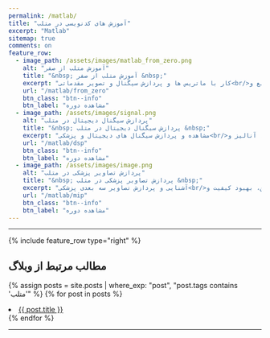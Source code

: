 ```yaml
---
permalink: /matlab/
title: "آموزش های کدنویسی در متلب"
excerpt: "Matlab"
sitemap: true
comments: on
feature_row:
  - image_path: /assets/images/matlab_from_zero.png
    alt: "آموزش متلب از صفر"
    title: "&nbsp; آموزش متلب از صفر &nbsp;"
    excerpt: "کار با ماتریس ها و پردازش سیگنال و تصویر مقدماتی<br/>دستورات پر کاربرد، کار با توابع و ...<br/>به روز رسانی: (1399/12/27)"
    url: "/matlab/from_zero"
    btn_class: "btn--info"
    btn_label: "مشاهده دوره"
  - image_path: /assets/images/signal.png
    alt: "پردازش سیگنال دیجیتال در متلب"
    title: "&nbsp; پردازش سیگنال دیجیتال در متلب &nbsp;"
    excerpt: "مشاهده و پردازش سیگنال های دیجیتال و پزشکی<br/>فیلتر، حذف نویز، آنالیز و ...<br/>به روز رسانی: (1398/3/1)"
    url: "/matlab/dsp"
    btn_class: "btn--info"
    btn_label: "مشاهده دوره"
  - image_path: /assets/images/image.png
    alt: "پردازش تصاویر پزشکی در متلب"
    title: "&nbsp; پردازش تصاویر پزشکی در متلب &nbsp;"
    excerpt: "آشنایی و پردازش تصاویر سه بعدی پزشکی<br/>خواندن و نوشتن، بهبود کیفیت و ...<br/>به روز رسانی: (1398/4/1)"
    url: "/matlab/mip"
    btn_class: "btn--info"
    btn_label: "مشاهده دوره"
---
```


-------------------------------------

{% include feature_row  type="right" %}

## مطالب مرتبط از وبلاگ

{% assign posts = site.posts | where_exp: "post", "post.tags contains 'متلب'" %}
{% for post in posts %}
  <li><a href="{{ post.url }}">{{ post.title }}</a></li>
{% endfor %}

-------------------------------------

<div class="well">
<div class="rw-ui-container"></div>
</div>


<!-- <div class="well">

<a href="https://daneshjoy.ir/matlabdsp/" target="_blank" class="btn btn--info btn-lg" role="button"><font size="+2"> پردازش سیگنال دیجیتال در متلب </font></a>

<a href="https://daneshjoy.ir/matlabmip/" target="_blank" class="btn btn--info btn-lg" role="button"><font size="+2"> پردازش تصاویر پزشکی در متلب </font></a>
</div> -->

<!-- <a href="https://daneshjoy.ir/matlabdsp/" target="_blank"> پردازش سیگنال دیجیتال در متلب </a> -->
